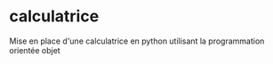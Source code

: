 # calculatrice
Mise en place d'une calculatrice en python utilisant la programmation orientée objet
